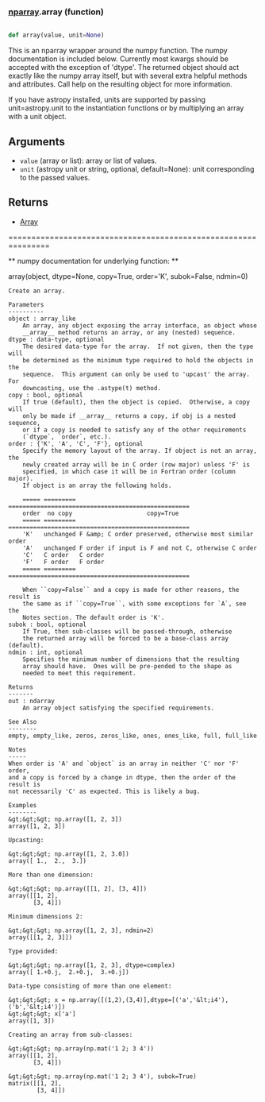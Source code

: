 ### [nparray](nparray.md).array (function)


```py

def array(value, unit=None)

```



This is an nparray wrapper around the numpy function.  The
numpy documentation is included below.  Currently most kwargs
should be accepted with the exception of 'dtype'.  The returned
object should act exactly like the numpy array itself, but with
several extra helpful methods and attributes.  Call help on the
resulting object for more information.

If you have astropy installed, units are supported by passing unit=astropy.unit
to the instantiation functions or by multiplying an array with a unit object.


Arguments
------------
* `value` (array or list): array or list of values.
* `unit` (astropy unit or string, optional, default=None): unit
corresponding to the passed values.

Returns
-----------
* [Array](Array.md)


===============================================================

** numpy documentation for underlying function: **

array(object, dtype=None, copy=True, order='K', subok=False, ndmin=0)

    Create an array.

    Parameters
    ----------
    object : array_like
        An array, any object exposing the array interface, an object whose
        __array__ method returns an array, or any (nested) sequence.
    dtype : data-type, optional
        The desired data-type for the array.  If not given, then the type will
        be determined as the minimum type required to hold the objects in the
        sequence.  This argument can only be used to 'upcast' the array.  For
        downcasting, use the .astype(t) method.
    copy : bool, optional
        If true (default), then the object is copied.  Otherwise, a copy will
        only be made if __array__ returns a copy, if obj is a nested sequence,
        or if a copy is needed to satisfy any of the other requirements
        (`dtype`, `order`, etc.).
    order : {'K', 'A', 'C', 'F'}, optional
        Specify the memory layout of the array. If object is not an array, the
        newly created array will be in C order (row major) unless 'F' is
        specified, in which case it will be in Fortran order (column major).
        If object is an array the following holds.

        ===== ========= ===================================================
        order  no copy                     copy=True
        ===== ========= ===================================================
        'K'   unchanged F &amp; C order preserved, otherwise most similar order
        'A'   unchanged F order if input is F and not C, otherwise C order
        'C'   C order   C order
        'F'   F order   F order
        ===== ========= ===================================================

        When ``copy=False`` and a copy is made for other reasons, the result is
        the same as if ``copy=True``, with some exceptions for `A`, see the
        Notes section. The default order is 'K'.
    subok : bool, optional
        If True, then sub-classes will be passed-through, otherwise
        the returned array will be forced to be a base-class array (default).
    ndmin : int, optional
        Specifies the minimum number of dimensions that the resulting
        array should have.  Ones will be pre-pended to the shape as
        needed to meet this requirement.

    Returns
    -------
    out : ndarray
        An array object satisfying the specified requirements.

    See Also
    --------
    empty, empty_like, zeros, zeros_like, ones, ones_like, full, full_like

    Notes
    -----
    When order is 'A' and `object` is an array in neither 'C' nor 'F' order,
    and a copy is forced by a change in dtype, then the order of the result is
    not necessarily 'C' as expected. This is likely a bug.

    Examples
    --------
    &gt;&gt;&gt; np.array([1, 2, 3])
    array([1, 2, 3])

    Upcasting:

    &gt;&gt;&gt; np.array([1, 2, 3.0])
    array([ 1.,  2.,  3.])

    More than one dimension:

    &gt;&gt;&gt; np.array([[1, 2], [3, 4]])
    array([[1, 2],
           [3, 4]])

    Minimum dimensions 2:

    &gt;&gt;&gt; np.array([1, 2, 3], ndmin=2)
    array([[1, 2, 3]])

    Type provided:

    &gt;&gt;&gt; np.array([1, 2, 3], dtype=complex)
    array([ 1.+0.j,  2.+0.j,  3.+0.j])

    Data-type consisting of more than one element:

    &gt;&gt;&gt; x = np.array([(1,2),(3,4)],dtype=[('a','&lt;i4'),('b','&lt;i4')])
    &gt;&gt;&gt; x['a']
    array([1, 3])

    Creating an array from sub-classes:

    &gt;&gt;&gt; np.array(np.mat('1 2; 3 4'))
    array([[1, 2],
           [3, 4]])

    &gt;&gt;&gt; np.array(np.mat('1 2; 3 4'), subok=True)
    matrix([[1, 2],
            [3, 4]])

